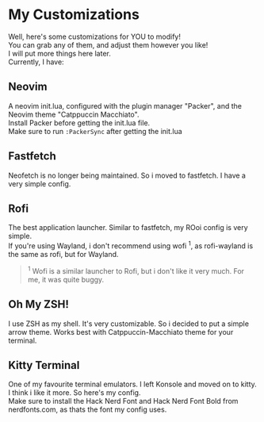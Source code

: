 # My Customizations
Well, here's some customizations for YOU to modify!\
You can grab any of them, and adjust them however you like!\
I will put more things here later.\
Currently, I have:
## Neovim
A neovim init.lua, configured with the plugin manager "Packer", and the Neovim theme "Catppuccin Macchiato".\
Install Packer before getting the init.lua file.\
Make sure to run `:PackerSync` after getting the init.lua
## Fastfetch
Neofetch is no longer being maintained. So i moved to fastfetch. I have a very simple config.
## Rofi
The best application launcher. Similar to fastfetch, my ROoi config is very simple.\
If you're using Wayland, i don't recommend using wofi <sup>1</sup>, as rofi-wayland is the same as rofi, but for Wayland.
> <sup>1</sup> Wofi is a similar launcher to Rofi, but i don't like it very much. For me, it was quite buggy.
## Oh My ZSH!
I use ZSH as my shell. It's very customizable. So i decided to put a simple arrow theme. Works best with Catppuccin-Macchiato theme for your terminal.
## Kitty Terminal
One of my favourite terminal emulators. I left Konsole and moved on to kitty. I think i like it more. So here's my config.\
Make sure to install the Hack Nerd Font and Hack Nerd Font Bold from nerdfonts.com, as thats the font my config uses.
